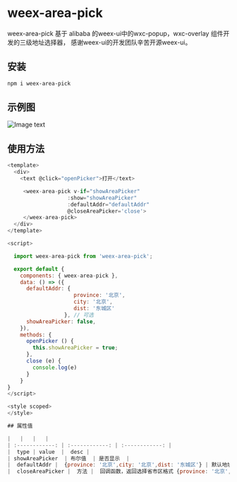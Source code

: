 # weex-area-pick


weex-area-pick 基于 alibaba 的weex-ui中的wxc-popup，wxc-overlay 组件开发的三级地址选择器， 感谢weex-ui的开发团队辛苦开源weex-ui。


## 安装

``` sh
npm i weex-area-pick
```
## 示例图

![Image text](https://github.com/xufeiayang/weex-area-pick/blob/master/image/example.jpg)
## 使用方法

``` js
<template>
  <div>
    <text @click="openPicker">打开</text>

     <weex-area-pick v-if="showAreaPicker"
                   :show="showAreaPicker"
                   :defaultAddr="defaultAddr"
                   @closeAreaPicker='close'>
     </weex-area-pick>
  </div>
</template>

<script>

  import weex-area-pick from 'weex-area-pick';

  export default {
    components: { weex-area-pick },
    data: () => ({
      defaultAddr: {
                     province: '北京',
                     city: '北京',
                     dist: '东城区'
                  }, // 可选
      showAreaPicker: false,
    }),
    methods: {
      openPicker () {
        this.showAreaPicker = true;
      },
      close (e) {
        console.log(e)
      }
    }
}
</script>

<style scoped>
</style>

## 属性值

|   |   |   |
| :------------: | :------------: | :------------: |
|  type | value  |  desc |
| showAreaPicker  | 布尔值  | 是否显示  |
|  defaultAddr |  {province: '北京',city: '北京',dist: '东城区'} | 默认地址  |
|  closeAreaPicker |  方法 |  回调函数，返回选择省市区格式 {province: '北京',city: '北京',dist: '东城区'} |
